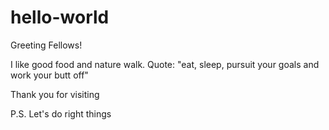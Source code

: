 # hello-world

Greeting Fellows! 

I like good food and nature walk.
Quote:
"eat, sleep, pursuit your goals and work your butt off"  

Thank you for visiting  

P.S. 
Let's do right things 

